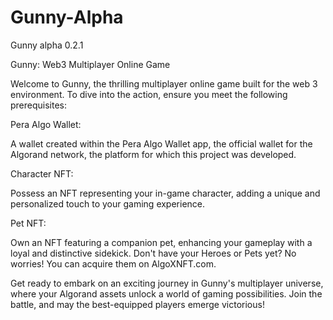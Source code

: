 # Gunny-Alpha
Gunny alpha 0.2.1


Gunny: Web3 Multiplayer Online Game

Welcome to Gunny, the thrilling multiplayer online game built for the web 3 environment. To dive into the action, ensure you meet the following prerequisites:

Pera Algo Wallet:

A wallet created within the Pera Algo Wallet app, the official wallet for the Algorand network, the platform for which this project was developed.

Character NFT:

Possess an NFT representing your in-game character, adding a unique and personalized touch to your gaming experience.

Pet NFT:

Own an NFT featuring a companion pet, enhancing your gameplay with a loyal and distinctive sidekick.
Don't have your Heroes or Pets yet? No worries! You can acquire them on AlgoXNFT.com.

Get ready to embark on an exciting journey in Gunny's multiplayer universe, where your Algorand assets unlock a world of gaming possibilities. Join the battle, and may the best-equipped players emerge victorious!
